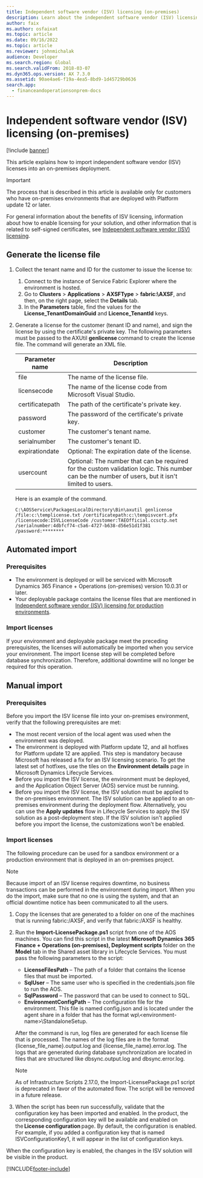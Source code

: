 ```yaml
---
title: Independent software vendor (ISV) licensing (on-premises)
description: Learn about the independent software vendor (ISV) licensing feature for on-premises environments, including outlines on generating license files and automated imports.
author: faix
ms.author: osfaixat
ms.topic: article
ms.date: 09/16/2022
ms.topic: article
ms.reviewer: johnmichalak
audience: Developer
ms.search.region: Global
ms.search.validFrom: 2018-03-07
ms.dyn365.ops.version: AX 7.3.0
ms.assetid: 90ae4ae6-f19a-4ea5-8bd9-1d45729b0636
search.app:
  - financeandoperationsonprem-docs
---
```


# Independent software vendor (ISV) licensing (on-premises)

[!include [banner](../includes/banner.md)]

This article explains how to import independent software vendor (ISV) licenses into an on-premises deployment.

> [!IMPORTANT]
> The process that is described in this article is available only for customers who have on-premises environments that are deployed with Platform update 12 or later.

For general information about the benefits of ISV licensing, information about how to enable licensing for your solution, and other information that is related to self-signed certificates, see [Independent software vendor (ISV) licensing](isv-licensing.md).

## Generate the license file

1. Collect the tenant name and ID for the customer to issue the license to:

    1. Connect to the instance of Service Fabric Explorer where the environment is hosted.
    2. Go to **Clusters** &gt; **Applications** &gt; **AXSFType** &gt; **fabric:\\AXSF**, and then, on the right page, select the **Details** tab.
    3. In the **Parameters** table, find the values for the **License\_TenantDomainGuid** and **Licence\_TenantId** keys.

1. Generate a license for the customer (tenant ID and name), and sign the license by using the certificate's private key. The following parameters must be passed to the AXUtil **genlicense** command to create the license file. The command will generate an XML file.

    | Parameter name  | Description |
    |-----------------|-------------|
    | file            | The name of the license file. |
    | licensecode     | The name of the license code from Microsoft Visual Studio. |
    | certificatepath | The path of the certificate's private key. |
    | password        | The password of the certificate's private key. |
    | customer        | The customer's tenant name. |
    | serialnumber    | The customer's tenant ID. |
    | expirationdate  | Optional: The expiration date of the license. |
    | usercount       | Optional: The number that can be required for the custom validation logic. This number can be the number of users, but it isn't limited to users. |

    Here is an example of the command.

    ```Console
    C:\AOSService\PackagesLocalDirectory\Bin\axutil genlicense /file:c:\templicense.txt /certificatepath:c:\tempisvcert.pfx /licensecode:ISVLicenseCode /customer:TAEOfficial.ccsctp.net /serialnumber:4dbfcf74-c5a6-4727-b638-d56e51d1f381 /password:********
    ```

## Automated import

### Prerequisites

- The environment is deployed or will be serviced with Microsoft Dynamics 365 Finance + Operations (on-premises) version 10.0.31 or later.
- Your deployable package contains the license files that are mentioned in [Independent software vendor (ISV) licensing for production environments](isv-licensing.md#production-environments).

### Import licenses

If your environment and deployable package meet the preceding prerequisites, the licenses will automatically be imported when you service your environment. The import license step will be completed before database synchronization. Therefore, additional downtime will no longer be required for this operation.

## Manual import

### Prerequisites

Before you import the ISV license file into your on-premises environment, verify that the following prerequisites are met:

- The most recent version of the local agent was used when the environment was deployed.
- The environment is deployed with Platform update 12, and all hotfixes for Platform update 12 are applied. This step is mandatory because Microsoft has released a fix for an ISV licensing scenario. To get the latest set of hotfixes, use the tiles on the **Environment details** page in Microsoft Dynamics Lifecycle Services.
- Before you import the ISV license, the environment must be deployed, and the Application Object Server (AOS) service must be running.
- Before you import the ISV license, the ISV solution must be applied to the on-premises environment. The ISV solution can be applied to an on-premises environment during the deployment flow. Alternatively, you can use the **Apply updates** flow in Lifecycle Services to apply the ISV solution as a post-deployment step. If the ISV solution isn't applied before you import the license, the customizations won't be enabled.

### Import licenses

The following procedure can be used for a sandbox environment or a production environment that is deployed in an on-premises project.

> [!NOTE]
> Because import of an ISV license requires downtime, no business transactions can be performed in the environment during import. When you do the import, make sure that no one is using the system, and that an official downtime notice has been communicated to all the users.

1. Copy the licenses that are generated to a folder on one of the machines that is running fabric:/AXSF, and verify that fabric:/AXSF is healthy.
1. Run the **Import-LicensePackage.ps1** script from one of the AOS machines. You can find this script in the latest **Microsoft Dynamics 365 Finance + Operations (on-premises), Deployment scripts** folder on the **Model** tab in the Shared asset library in Lifecycle Services. You must pass the following parameters to the script:

    - **LicenseFilesPath** – The path of a folder that contains the license files that must be imported. 
    - **SqlUser** – The same user who is specified in the credentials.json file to run the AOS.
    - **SqlPassword** – The password that can be used to connect to SQL.
    - **EnvironmentConfigPath** – The configuration file for the environment. This file is named config.json and is located under the agent share in a folder that has the format wp\\&lt;environment-name&gt;\\StandaloneSetup.

    After the command is run, log files are generated for each license file that is processed. The names of the log files are in the format {license\_file\_name}.output.log and {license\_file\_name}.error.log. The logs that are generated during database synchronization are located in files that are structured like dbsync.output.log and dbsync.error.log.

    > [!NOTE]
    > As of Infrastructure Scripts 2.17.0, the Import-LicensePackage.ps1 script is deprecated in favor of the automated flow. The script will be removed in a future release.

1. When the script has been run successfully, validate that the configuration key has been imported and enabled. In the product, the corresponding configuration key will be available and enabled on the **License configuration** page. By default, the configuration is enabled. For example, if you added a configuration key that is named ISVConfigurationKey1, it will appear in the list of configuration keys.

When the configuration key is enabled, the changes in the ISV solution will be visible in the product.


[!INCLUDE[footer-include](../../../includes/footer-banner.md)]
